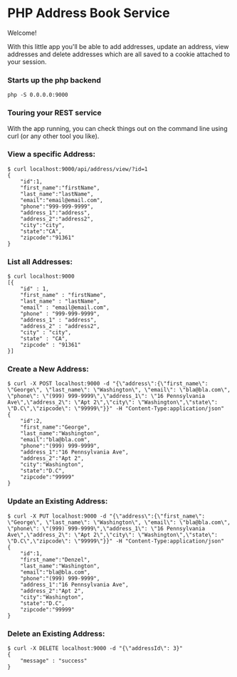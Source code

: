 # PHP Address Book Service

Welcome!

With this little app you'll be able to add addresses, update an address, view addresses and delete addresses which are all saved to a cookie attached to your session.

### Starts up the php backend
```
php -S 0.0.0.0:9000
```

### Touring your REST service

With the app running, you can check things out on the command line using curl (or any other tool you like).

### View a specific Address:
    $ curl localhost:9000/api/address/view/?id=1
    {
        "id":1,
        "first_name":"firstName",
        "last_name":"lastName",
        "email":"email@email.com",
        "phone":"999-999-9999",
        "address_1":"address",
        "address_2":"address2",
        "city":"city",
        "state":"CA",
        "zipcode":"91361"
    }

### List all Addresses:
    $ curl localhost:9000
    [{
        "id" : 1,
        "first_name" : "firstName",
        "last_name" : "lastName",
        "email" : "email@email.com",
        "phone" : "999-999-9999",
        "address_1" : "address",
        "address_2" : "address2",
        "city" : "city",
        "state" : "CA",
        "zipcode" : "91361"
    }]

### Create a New Address:
    $ curl -X POST localhost:9000 -d "{\"address\":{\"first_name\": \"George\", \"last_name\": \"Washington\", \"email\": \"bla@bla.com\", \"phone\": \"(999) 999-9999\",\"address_1\": \"16 Pennsylvania Ave\",\"address_2\": \"Apt 2\",\"city\": \"Washington\",\"state\": \"D.C\",\"zipcode\": \"99999\"}}" -H "Content-Type:application/json"
    {
        "id":2,
        "first_name":"George",
        "last_name":"Washington",
        "email":"bla@bla.com",
        "phone":"(999) 999-9999",
        "address_1":"16 Pennsylvania Ave",
        "address_2":"Apt 2",
        "city":"Washington",
        "state":"D.C",
        "zipcode":"99999"
    }

### Update an Existing Address:
    $ curl -X PUT localhost:9000 -d "{\"address\":{\"first_name\": \"George\", \"last_name\": \"Washington\", \"email\": \"bla@bla.com\", \"phone\": \"(999) 999-9999\",\"address_1\": \"16 Pennsylvania Ave\",\"address_2\": \"Apt 2\",\"city\": \"Washington\",\"state\": \"D.C\",\"zipcode\": \"99999\"}}" -H "Content-Type:application/json"
    {
        "id":1,
        "first_name":"Denzel",
        "last_name":"Washington",
        "email":"bla@bla.com",
        "phone":"(999) 999-9999",
        "address_1":"16 Pennsylvania Ave",
        "address_2":"Apt 2",
        "city":"Washington",
        "state":"D.C",
        "zipcode":"99999"
    }

### Delete an Existing Address:
    $ curl -X DELETE localhost:9000 -d "{\"addressId\": 3}"
    { 
        "message" : "success"
    }